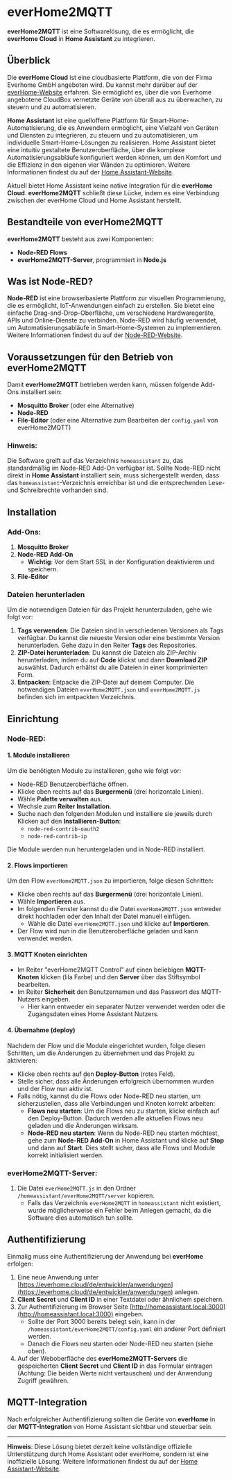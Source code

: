 # everHome2MQTT

**everHome2MQTT** ist eine Softwarelösung, die es ermöglicht, die **everHome Cloud** in **Home Assistant** zu integrieren.

## Überblick

Die **everHome Cloud** ist eine cloudbasierte Plattform, die von der Firma Everhome GmbH angeboten wird. Du kannst mehr darüber auf der [everHome-Website](https://everhome.cloud) erfahren. Sie ermöglicht es, über die von Everhome angebotene CloudBox vernetzte Geräte von überall aus zu überwachen, zu steuern und zu automatisieren.

**Home Assistant** ist eine quelloffene Plattform für Smart-Home-Automatisierung, die es Anwendern ermöglicht, eine Vielzahl von Geräten und Diensten zu integrieren, zu steuern und zu automatisieren, um individuelle Smart-Home-Lösungen zu realisieren. Home Assistant bietet eine intuitiv gestaltete Benutzeroberfläche, über die komplexe Automatisierungsabläufe konfiguriert werden können, um den Komfort und die Effizienz in den eigenen vier Wänden zu optimieren. Weitere Informationen findest du auf der [Home Assistant-Website](https://www.home-assistant.io).

Aktuell bietet Home Assistant keine native Integration für die **everHome Cloud**. **everHome2MQTT** schließt diese Lücke, indem es eine Verbindung zwischen der everHome Cloud und Home Assistant herstellt.


## Bestandteile von everHome2MQTT

**everHome2MQTT** besteht aus zwei Komponenten:
- **Node-RED Flows**
- **everHome2MQTT-Server**, programmiert in **Node.js**

## Was ist Node-RED?

**Node-RED** ist eine browserbasierte Plattform zur visuellen Programmierung, die es ermöglicht, IoT-Anwendungen einfach zu erstellen. Sie bietet eine einfache Drag-and-Drop-Oberfläche, um verschiedene Hardwaregeräte, APIs und Online-Dienste zu verbinden. Node-RED wird häufig verwendet, um Automatisierungsabläufe in Smart-Home-Systemen zu implementieren. Weitere Informationen findest du auf der [Node-RED-Website](https://nodered.org).

## Voraussetzungen für den Betrieb von everHome2MQTT

Damit **everHome2MQTT** betrieben werden kann, müssen folgende Add-Ons installiert sein:
- **Mosquitto Broker** (oder eine Alternative)
- **Node-RED**
- **File-Editor** (oder eine Alternative zum Bearbeiten der `config.yaml` von everHome2MQTT)

### Hinweis:
Die Software greift auf das Verzeichnis `homeassistant` zu, das standardmäßig im Node-RED Add-On verfügbar ist. Sollte Node-RED nicht direkt in **Home Assistant** installiert sein, muss sichergestellt werden, dass das `homeassistant`-Verzeichnis erreichbar ist und die entsprechenden Lese- und Schreibrechte vorhanden sind.

## Installation

### Add-Ons:
1. **Mosquitto Broker**
2. **Node-RED Add-On**
   - **Wichtig**: Vor dem Start SSL in der Konfiguration deaktivieren und speichern.
3. **File-Editor**

### Dateien herunterladen

Um die notwendigen Dateien für das Projekt herunterzuladen, gehe wie folgt vor:

1. **Tags verwenden**: Die Dateien sind in verschiedenen Versionen als Tags verfügbar. Du kannst die neueste Version oder eine bestimmte Version herunterladen. Gehe dazu in den Reiter **Tags** des Repositories.
2. **ZIP-Datei herunterladen**: Du kannst die Dateien als ZIP-Archiv herunterladen, indem du auf **Code** klickst und dann **Download ZIP** auswählst. Dadurch erhältst du alle Dateien in einer komprimierten Form.
3. **Entpacken**: Entpacke die ZIP-Datei auf deinem Computer. Die notwendigen Dateien `everHome2MQTT.json` und `everHome2MQTT.js` befinden sich im entpackten Verzeichnis.

## Einrichtung

### Node-RED: 

#### 1. Module installieren  
Um die benötigten Module zu installieren, gehe wie folgt vor:

- Node-RED Benutzeroberfläche öffnen.
- Klicke oben rechts auf das **Burgermenü** (drei horizontale Linien).
- Wähle **Palette verwalten** aus.
- Wechsle zum **Reiter Installation**.
- Suche nach den folgenden Modulen und installiere sie jeweils durch Klicken auf den **Installieren-Button**:
  - `node-red-contrib-oauth2`
  - `node-red-contrib-ip`

Die Module werden nun heruntergeladen und in Node-RED installiert.

#### 2. Flows importieren  
Um den Flow `everHome2MQTT.json` zu importieren, folge diesen Schritten:

- Klicke oben rechts auf das **Burgermenü** (drei horizontale Linien).
- Wähle **Importieren** aus.
- Im folgenden Fenster kannst du die Datei `everHome2MQTT.json` entweder direkt hochladen oder den Inhalt der Datei manuell einfügen.
  - Wähle die Datei `everHome2MQTT.json` und klicke auf **Importieren**.
- Der Flow wird nun in die Benutzeroberfläche geladen und kann verwendet werden.

#### 3. MQTT Knoten einrichten  
- Im Reiter "everHome2MQTT Control" auf einen beliebigen **MQTT-Knoten** klicken (lila Farbe) und den **Server** über das Stiftsymbol bearbeiten.
- Im Reiter **Sicherheit** den Benutzernamen und das Passwort des MQTT-Nutzers eingeben.
  - Hier kann entweder ein separater Nutzer verwendet werden oder die Zugangsdaten eines Home Assistant Nutzers.

#### 4. Übernahme (deploy)  
Nachdem der Flow und die Module eingerichtet wurden, folge diesen Schritten, um die Änderungen zu übernehmen und das Projekt zu aktivieren:

- Klicke oben rechts auf den **Deploy-Button** (rotes Feld).
- Stelle sicher, dass alle Änderungen erfolgreich übernommen wurden und der Flow nun aktiv ist.
- Falls nötig, kannst du die Flows oder Node-RED neu starten, um sicherzustellen, dass alle Verbindungen und Knoten korrekt arbeiten:
   - **Flows neu starten**: Um die Flows neu zu starten, klicke einfach auf den Deploy-Button. Dadurch werden alle aktuellen Flows neu geladen und die Änderungen wirksam.
   - **Node-RED neu starten**: Wenn du Node-RED neu starten möchtest, gehe zum **Node-RED Add-On** in Home Assistant und klicke auf **Stop** und dann auf **Start**. Dies stellt sicher, dass alle Flows und Module korrekt initialisiert werden.

### everHome2MQTT-Server:
1. Die Datei `everHome2MQTT.js` in den Ordner `/homeassistant/everHome2MQTT/server` kopieren.
   - Falls das Verzeichnis `everHome2MQTT` in `homeassistant` nicht existiert, wurde möglicherweise ein Fehler beim Anlegen gemacht, da die Software dies automatisch tun sollte.

## Authentifizierung

Einmalig muss eine Authentifizierung der Anwendung bei **everHome** erfolgen:
1. Eine neue Anwendung unter [https://everhome.cloud/de/entwickler/anwendungen](https://everhome.cloud/de/entwickler/anwendungen) anlegen.
2. **Client Secret** und **Client ID** in einer Textdatei oder ähnlichem speichern.
3. Zur Authentifizierung im Browser Seite [http://homeassistant.local:3000](http://homeassistant.local:3000) eingeben.
   - Sollte der Port 3000 bereits belegt sein, kann in der `/homeassistant/everHome2MQTT/config.yaml` ein anderer Port definiert werden.
   - Danach die Flows neu starten oder Node-RED neu starten (siehe oben).
4. Auf der Weboberfläche des **everHome2MQTT-Servers** die gespeicherten **Client Secret** und **Client ID** in das Formular eintragen (Achtung: Die beiden Werte nicht vertauschen) und der Anwendung Zugriff gewähren.

## MQTT-Integration

Nach erfolgreicher Authentifizierung sollten die Geräte von **everHome** in der **MQTT-Integration** von Home Assistant sichtbar und steuerbar sein.

---

**Hinweis**: Diese Lösung bietet derzeit keine vollständige offizielle Unterstützung durch Home Assistant oder everHome, sondern ist eine inoffizielle Lösung. Weitere Informationen findest du auf der [Home Assistant-Website](https://www.home-assistant.io).
